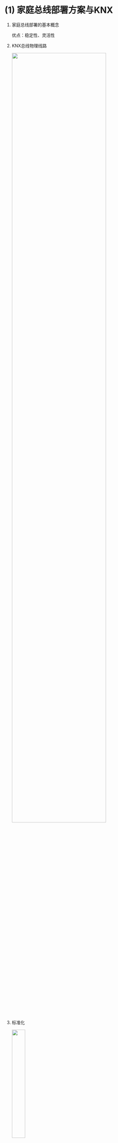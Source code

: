 
# (1) 家庭总线部署方案与KNX

1. 家庭总线部署的基本概念

   优点：稳定性、灵活性

2. KNX总线物理线路

   <img src=images/knx_bus.png width=80%>

3. 标准化

   <img src=images/knx_logo.png width=30%>

4. 大型工程与ETS软件

   <img src=images/knx_project.png width=60%>

5. 物理地址与组地址

   <img src=images/knx_address.png width=50%>

6. 非TP1接入

   <img src=images/knx_access.png width=70%>

# (2) 使用IP Router接入HomeAssistant

1. IPRouter的作用

   <img src=images/knx_iproute.png width=80%>
 
2. IPRouter硬件连接与配置

   <img src=images/knx_iproute2.png width=50%>

3. Routing与Tunneling

   <img src=images/knx_routing_tunneling.png width=80%>

4. 在HomeAssistant中配置KNX

5. 获得目标组地址

6. 在HomeAssistant中配置KNX设备

### 【参考】

- KNX组件配置说明

  https://www.home-assistant.io/integrations/knx/

- 配置

    ```yaml
    knx:
    #  routing:
    #    local_ip: '192.168.3.241'
      tunneling:
        host: '192.168.3.232'
        port: 3671
        local_ip: '192.168.3.241'
      fire_event: true
      fire_event_filter: ["*/*/*"]
      light:
        - name: 客厅灯带
          address: '1/5/233'
          state_address: '1/5/233'
        - name: 客厅水滴灯
          address: '1/6/65'
          state_address: '1/6/65'
        - name: 客厅吊灯
          address: '1/6/81'
          state_address: '1/6/81'
          brightness_address: '1/6/81'
    ```


# (3) 使用ncn5120模块-USB连接模式

1. 整体连接结构

   <img src=images/knx_usblink.png width=80%>

2. 硬件连接（USB口连接模式）

   <img src=images/knx_usblink2.png width=60%>

3. 安装knxd

```sh
# 安装必要的基础库
sudo apt-get install git-core build-essential

# 获得源代码
git clone https://github.com/knxd/knxd.git

# 编译
cd knxd
git checkout master（有些环境下此命令可能要改成git checkout deb）
dpkg-buildpackage -b -uc
# 如果在安装过程中，如果提示缺失的库，就安装此库

# 安装
cd ..
sudo dpkg -i knxd_*.deb knxd-tools_*.deb
```

4. KNXD配置

   - KNXD启动参数（编辑`/etc/knxd.conf`文件）

     USB连接模式

     ```
     -e 0.0.1 -E 0.0.2:8 -D -R -T -S -b ncn5120:/dev/ttyUSB0:19200
     -D：自动发现
     -R：IP routing接口
     -T：IP tunneling接口
     ```

    - 将用户knxd，加入组dialout

      `sudo adduser knxd dialout`

5. 配置HomeAssistant与运行

### 【参考】

- KNXD软件

  https://github.com/knxd/knxd

- SCSGate

  https://translate.google.com/translate?hl=en&sl=it&tl=en&u=http%3A%2F%2Fguidopic.altervista.org%2Feibscsgt%2Finterface.html

  https://www.home-assistant.io/components/scsgate/

# (4) 使用ncn5120模块-WIFI连接模式

1. 整体连接结构

   <img src=images/knx_wifilink.png width=80%>

2. 硬件连接(WIFI连接模式)

   <img src=images/knx_wifilink2.png width=30%>
   <img src=images/knx_wifilink3.png width=30%>
   <img src=images/knx_wifilink4.png width=30%>

3. NodeMCU 32S配置

4. knxd配置修改

   TCP连接模式

   `-e 0.0.1 -E 0.0.2:8 -D -R -T -S -b ncn5120tcp:192.168.31.248:5120`

5. 操作演示

# (5) 使用ncn5120模块-在hassio中快速配置

<img src=images/knx_link.png width=80%>

1. 硬件连接

   参考前面两个视频的内容，使用usb或者wifi连接方式都可以

2. 增加add-on仓库

   `https://github.com/da-anda/hass-io-addons`

   `https://github.com/zhujisheng/hass-io-addons`

3. 配置

    ```ini
    address: 0.0.1
    client_address: '0.0.2:10'
    interface: tpuart
    device: /dev/ttyACM0
    usb_filters: ''
    custom_config: |-
      [main]
      addr = 0.0.1
      client-addrs = 0.0.2:10
      connections = server,A.tcp,interface
      logfile = /dev/stdout

      [A.tcp]
      server = knxd_tcp

      [server]
      server = ets_router
      tunnel = tunnel
      router = router
      discover = true
      name = knxd

      [interface]
      driver = ncn5120
      ip-address = 192.168.1.3
      dest-port = 5120
      #device = /dev/ttyUSB0
      #baudrate = 19200
    ```

4. 在HomeAssistant中配置KNX设备

    ```yaml
    knx:
      tunneling:
        host: '127.0.0.1'
        port: 3671
        local_ip: '127.0.0.1'
      fire_event: true
      fire_event_filter: ["*/*/*"]
      light:
        - name: 卧室射灯
          address: '1/6/9'
          state_address: '1/6/9'
        - name: 客厅灯带
          address: '1/5/233'
          state_address: '1/5/233'
    ```
